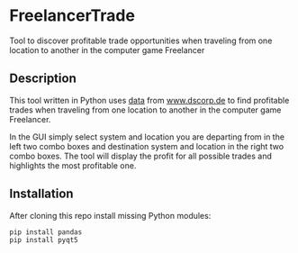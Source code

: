 # FreelancerTrade
Tool to discover profitable trade opportunities when traveling from one location to another in the computer game Freelancer


## Description
This tool written in Python uses [data](https://www.dscorp.de/gamefun/freelancer-traderoutes?utm_source=pocket_saves)
from www.dscorp.de to find profitable trades 
when traveling from one location to another in the computer game Freelancer.

In the GUI simply select system and location you are departing from in the left two combo boxes and destination system and location in the right two combo boxes. 
The tool will display the profit for all possible trades and highlights the most profitable one.

## Installation
After cloning this repo install missing Python modules:

```
pip install pandas
pip install pyqt5
```
